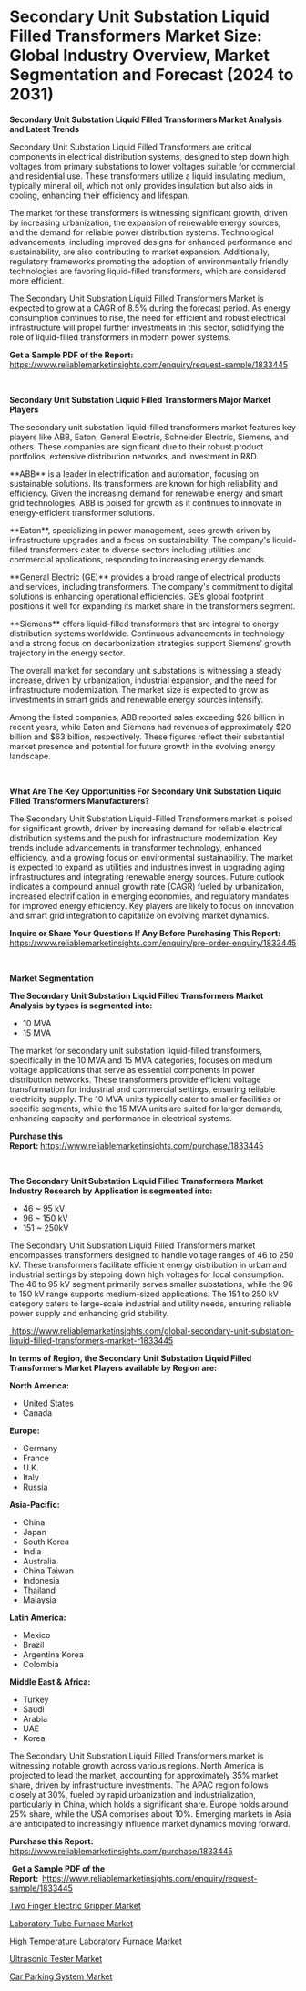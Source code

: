 <p><h1>Secondary Unit Substation Liquid Filled Transformers Market Size: Global Industry Overview, Market Segmentation and Forecast (2024 to 2031)</h1></p><p><strong>Secondary Unit Substation Liquid Filled Transformers Market Analysis and Latest Trends</strong></p>
<p><p>Secondary Unit Substation Liquid Filled Transformers are critical components in electrical distribution systems, designed to step down high voltages from primary substations to lower voltages suitable for commercial and residential use. These transformers utilize a liquid insulating medium, typically mineral oil, which not only provides insulation but also aids in cooling, enhancing their efficiency and lifespan. </p><p>The market for these transformers is witnessing significant growth, driven by increasing urbanization, the expansion of renewable energy sources, and the demand for reliable power distribution systems. Technological advancements, including improved designs for enhanced performance and sustainability, are also contributing to market expansion. Additionally, regulatory frameworks promoting the adoption of environmentally friendly technologies are favoring liquid-filled transformers, which are considered more efficient. </p><p>The Secondary Unit Substation Liquid Filled Transformers Market is expected to grow at a CAGR of 8.5% during the forecast period. As energy consumption continues to rise, the need for efficient and robust electrical infrastructure will propel further investments in this sector, solidifying the role of liquid-filled transformers in modern power systems.</p></p>
<p><strong>Get a Sample PDF of the Report:&nbsp;</strong> <a href="https://www.reliablemarketinsights.com/enquiry/request-sample/1833445?utm_campaign=1620&utm_medium=2&utm_source=Github&utm_content=ia&utm_term=19102024&utm_id=secondary-unit-substation-liquid-filled-transformers">https://www.reliablemarketinsights.com/enquiry/request-sample/1833445</a></p>
<p>&nbsp;</p>
<p><strong>Secondary Unit Substation Liquid Filled Transformers Major Market Players</strong></p>
<p><p>The secondary unit substation liquid-filled transformers market features key players like ABB, Eaton, General Electric, Schneider Electric, Siemens, and others. These companies are significant due to their robust product portfolios, extensive distribution networks, and investment in R&D.</p><p>**ABB** is a leader in electrification and automation, focusing on sustainable solutions. Its transformers are known for high reliability and efficiency. Given the increasing demand for renewable energy and smart grid technologies, ABB is poised for growth as it continues to innovate in energy-efficient transformer solutions.</p><p>**Eaton**, specializing in power management, sees growth driven by infrastructure upgrades and a focus on sustainability. The company's liquid-filled transformers cater to diverse sectors including utilities and commercial applications, responding to increasing energy demands.</p><p>**General Electric (GE)** provides a broad range of electrical products and services, including transformers. The company's commitment to digital solutions is enhancing operational efficiencies. GE’s global footprint positions it well for expanding its market share in the transformers segment.</p><p>**Siemens** offers liquid-filled transformers that are integral to energy distribution systems worldwide. Continuous advancements in technology and a strong focus on decarbonization strategies support Siemens’ growth trajectory in the energy sector.</p><p>The overall market for secondary unit substations is witnessing a steady increase, driven by urbanization, industrial expansion, and the need for infrastructure modernization. The market size is expected to grow as investments in smart grids and renewable energy sources intensify.</p><p>Among the listed companies, ABB reported sales exceeding $28 billion in recent years, while Eaton and Siemens had revenues of approximately $20 billion and $63 billion, respectively. These figures reflect their substantial market presence and potential for future growth in the evolving energy landscape.</p></p>
<p>&nbsp;</p>
<p><strong>What Are The Key Opportunities For Secondary Unit Substation Liquid Filled Transformers Manufacturers?</strong></p>
<p><p>The Secondary Unit Substation Liquid-Filled Transformers market is poised for significant growth, driven by increasing demand for reliable electrical distribution systems and the push for infrastructure modernization. Key trends include advancements in transformer technology, enhanced efficiency, and a growing focus on environmental sustainability. The market is expected to expand as utilities and industries invest in upgrading aging infrastructures and integrating renewable energy sources. Future outlook indicates a compound annual growth rate (CAGR) fueled by urbanization, increased electrification in emerging economies, and regulatory mandates for improved energy efficiency. Key players are likely to focus on innovation and smart grid integration to capitalize on evolving market dynamics.</p></p>
<p><strong>Inquire or Share Your Questions If Any Before Purchasing This Report:</strong> <a href="https://www.reliablemarketinsights.com/enquiry/pre-order-enquiry/1833445?utm_campaign=1620&utm_medium=2&utm_source=Github&utm_content=ia&utm_term=19102024&utm_id=secondary-unit-substation-liquid-filled-transformers">https://www.reliablemarketinsights.com/enquiry/pre-order-enquiry/1833445</a></p>
<p>&nbsp;</p>
<p><strong>Market Segmentation</strong></p>
<p><strong>The Secondary Unit Substation Liquid Filled Transformers Market Analysis by types is segmented into:</strong></p>
<p><ul><li>10 MVA</li><li>15 MVA</li></ul></p>
<p><p>The market for secondary unit substation liquid-filled transformers, specifically in the 10 MVA and 15 MVA categories, focuses on medium voltage applications that serve as essential components in power distribution networks. These transformers provide efficient voltage transformation for industrial and commercial settings, ensuring reliable electricity supply. The 10 MVA units typically cater to smaller facilities or specific segments, while the 15 MVA units are suited for larger demands, enhancing capacity and performance in electrical systems.</p></p>
<p><strong>Purchase this Report:&nbsp;</strong><a href="https://www.reliablemarketinsights.com/purchase/1833445?utm_campaign=1620&utm_medium=2&utm_source=Github&utm_content=ia&utm_term=19102024&utm_id=secondary-unit-substation-liquid-filled-transformers">https://www.reliablemarketinsights.com/purchase/1833445</a></p>
<p>&nbsp;</p>
<p><strong>The Secondary Unit Substation Liquid Filled Transformers Market Industry Research by Application is segmented into:</strong></p>
<p><ul><li>46 ~ 95 kV</li><li>96 ~ 150 kV</li><li>151 ~ 250kV</li></ul></p>
<p><p>The Secondary Unit Substation Liquid Filled Transformers market encompasses transformers designed to handle voltage ranges of 46 to 250 kV. These transformers facilitate efficient energy distribution in urban and industrial settings by stepping down high voltages for local consumption. The 46 to 95 kV segment primarily serves smaller substations, while the 96 to 150 kV range supports medium-sized applications. The 151 to 250 kV category caters to large-scale industrial and utility needs, ensuring reliable power supply and enhancing grid stability.</p></p>
<p><a href="https://www.reliablemarketinsights.com/global-secondary-unit-substation-liquid-filled-transformers-market-r1833445?utm_campaign=1620&utm_medium=2&utm_source=Github&utm_content=ia&utm_term=19102024&utm_id=secondary-unit-substation-liquid-filled-transformers">&nbsp;https://www.reliablemarketinsights.com/global-secondary-unit-substation-liquid-filled-transformers-market-r1833445</a></p>
<p><strong>In terms of Region, the Secondary Unit Substation Liquid Filled Transformers Market Players available by Region are:</strong></p>
<p>
    <p> <strong> North America: </strong>
        <ul>
            <li>United States</li>
            <li>Canada</li>
        </ul>
        </p> 
    <p> <strong> Europe: </strong>
        <ul>
            <li>Germany</li>
            <li>France</li>
            <li>U.K.</li>
            <li>Italy</li>
            <li>Russia</li>
        </ul>
        </p> 
    <p> <strong> Asia-Pacific: </strong>
        <ul>
            <li>China</li>
            <li>Japan</li>
            <li>South Korea</li>
            <li>India</li>
            <li>Australia</li>
            <li>China Taiwan</li>
            <li>Indonesia</li>
            <li>Thailand</li>
            <li>Malaysia</li>
        </ul>
        </p> 
    <p> <strong> Latin America: </strong>
        <ul>
            <li>Mexico</li>
            <li>Brazil</li>
            <li>Argentina Korea</li>
            <li>Colombia</li>
        </ul>
        </p> 
    <p> <strong> Middle East & Africa: </strong>
        <ul>
            <li>Turkey</li>
            <li>Saudi</li>
            <li>Arabia</li>
            <li>UAE</li>
            <li>Korea</li>
        </ul>
    </p>
    </p>
<p><p>The Secondary Unit Substation Liquid Filled Transformers market is witnessing notable growth across various regions. North America is projected to lead the market, accounting for approximately 35% market share, driven by infrastructure investments. The APAC region follows closely at 30%, fueled by rapid urbanization and industrialization, particularly in China, which holds a significant share. Europe holds around 25% share, while the USA comprises about 10%. Emerging markets in Asia are anticipated to increasingly influence market dynamics moving forward.</p></p>
<p><strong>Purchase this Report: </strong><a href="https://www.reliablemarketinsights.com/purchase/1833445?utm_campaign=1620&utm_medium=2&utm_source=Github&utm_content=ia&utm_term=19102024&utm_id=secondary-unit-substation-liquid-filled-transformers">https://www.reliablemarketinsights.com/purchase/1833445</a></p>
<p>&nbsp;<strong>Get a Sample PDF of the Report:&nbsp;&nbsp;</strong><a href="https://www.reliablemarketinsights.com/enquiry/request-sample/1833445?utm_campaign=1620&utm_medium=2&utm_source=Github&utm_content=ia&utm_term=19102024&utm_id=secondary-unit-substation-liquid-filled-transformers">https://www.reliablemarketinsights.com/enquiry/request-sample/1833445</a></p>
<p><strong></strong></p>
<p><p><a href="https://www.linkedin.com/pulse/two-finger-electric-gripper-value-chain-analysis-from-raw-hdfcf?utm_campaign=1620&utm_medium=2&utm_source=Github&utm_content=ia&utm_term=19102024&utm_id=secondary-unit-substation-liquid-filled-transformers">Two Finger Electric Gripper Market</a></p><p><a href="https://www.linkedin.com/pulse/laboratory-tube-furnace-market-penetration-strategies-untapped-kguqf?utm_campaign=1620&utm_medium=2&utm_source=Github&utm_content=ia&utm_term=19102024&utm_id=secondary-unit-substation-liquid-filled-transformers">Laboratory Tube Furnace Market</a></p><p><a href="https://www.linkedin.com/pulse/opportunities-challenges-high-temperature-laboratory-furnace-owz4f?utm_campaign=1620&utm_medium=2&utm_source=Github&utm_content=ia&utm_term=19102024&utm_id=secondary-unit-substation-liquid-filled-transformers">High Temperature Laboratory Furnace Market</a></p><p><a href="https://www.linkedin.com/pulse/emerging-opportunities-challenges-global-ultrasonic-tester-qrokf?utm_campaign=1620&utm_medium=2&utm_source=Github&utm_content=ia&utm_term=19102024&utm_id=secondary-unit-substation-liquid-filled-transformers">Ultrasonic Tester Market</a></p><p><a href="https://issuu.com/reportprime-2/docs/car-parking-system-market-size-2030_c85236652ee5db?utm_campaign=1620&utm_medium=2&utm_source=Github&utm_content=ia&utm_term=19102024&utm_id=secondary-unit-substation-liquid-filled-transformers">Car Parking System Market</a></p></p>
